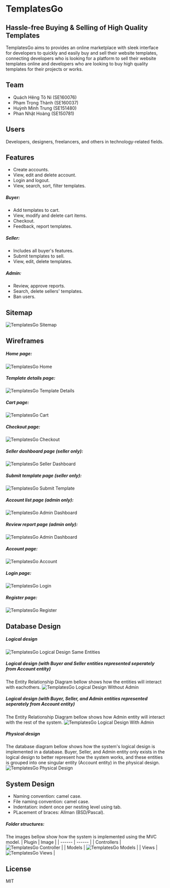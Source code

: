 # **TemplatesGo**
## Hassle-free Buying & Selling of High Quality Templates
TemplatesGo aims to provides an online marketplace with sleek interface for developers to quickly and easily buy and sell their website templates, connecting developers who is looking for a platform to sell their website templates online and developers who are looking to buy high quality templates for their projects or works.

## Team
- Quách Hêng Tô Ni (SE160076)
- Phạm Trọng Thành (SE160037)
- Huỳnh Minh Trung (SE151480)
- Phan Nhật Hoàng (SE150781)

## Users
Developers, designers, freelancers, and others in technology-related fields.

## Features
- Create accounts.
- View, edit and delete account.
- Login and logout.
- View, search, sort, filter templates.
##### Buyer:
- Add templates to cart.
- View, modify and delete cart items.
- Checkout.
- Feedback, report templates.
##### Seller:
- Includes all buyer's features.
- Submit templates to sell.
- View, edit, delete templates.
##### Admin:
- Review, approve reports.
- Search, delete sellers' templates.
- Ban users.

## Sitemap
![TemplatesGo Sitemap](/assets/sitemap/TemplatesGo_Sitemap.png)

## Wireframes

##### Home page:
![TemplatesGo Home](/assets/wireframes/TemplatesGo_Home.png)

##### Template details page:
![TemplatesGo Template Details](/assets/wireframes/TemplatesGo_TemplateDetails.jpg)

##### Cart page:
![TemplatesGo Cart](/assets/wireframes/TemplatesGo_Cart.png)

##### Checkout page:
![TemplatesGo Checkout](/assets/wireframes/TemplatesGo_Checkout.png)

##### Seller dashboard page (seller only):
![TemplatesGo Seller Dashboard](/assets/wireframes/TemplatesGo_SellerDashboard.jpg)

##### Submit template page (seller only):
![TemplatesGo Submit Template](/assets/wireframes/TemplatesGo_SubmitTemplate.png)

##### Account list page (admin only):
![TemplatesGo Admin Dashboard](/assets/wireframes/TemplatesGo_AccountList.jpg)

##### Review report page (admin only):
![TemplatesGo Admin Dashboard](/assets/wireframes/TemplatesGo_ReviewReport.jpg)

##### Account page:
![TemplatesGo Account](/assets/wireframes/TemplatesGo_Account.png)

##### Login page:
![TemplatesGo Login](/assets/wireframes/TemplatesGo_Login.jpg)

##### Register page:
![TemplatesGo Register](/assets/wireframes/TemplatesGo_Register.png)

## Database Design

##### Logical design
![TemplatesGo Logical Design Same Entities](/assets/database/TemplatesGo_LogicalDesignSameEntities.png)

##### Logical design (with Buyer and Seller entities represented seperately from Account entity)
The Entity Relationship Diagram bellow shows how the entities will interact with eachothers.
![TemplatesGo Logical Design Without Admin](/assets/database/TemplatesGo_LogicalDesignWithoutAdmin.jpg)

##### Logical design (with Buyer, Seller, and Admin entities represented seperately from Account entity)
The Entity Relationship Diagram bellow shows how Admin entity will interact with the rest of the system.
![TemplatesGo Logical Design With Admin](/assets/database/TemplatesGo_LogicalDesignWithAdmin.jpg)

##### Physical design
The database diagram bellow shows how the system's logical design is implemented in a database. Buyer, Seller, and Admin entity only exists in the logical design to better represent how the system works, and these entities is grouped into one singular entity (Account entity) in the physical design.
![TemplatesGo Physical Design](/assets/database/TemplatesGo_PhysicalDesign.jpg)

## System Design
- Naming convention: camel case.
- File naming convention: camel case.
- Indentation: indent once per nesting level using tab.
- PLacement of braces: Allman (BSD/Pascal).

##### Folder structures:
The images bellow show how the system is implemented using the MVC model.
| Plugin | Image |
| ------ | ------ |
| Controllers | ![TemplatesGo Controller](/assets/screenshots/TemplatesGo_Controllers.png) |
| Models | ![TemplatesGo Models](/assets/screenshots/TemplatesGo_Models.png) |
| Views | ![TemplatesGo Views](/assets/screenshots/TemplatesGo_Views.png) |


## License
MIT